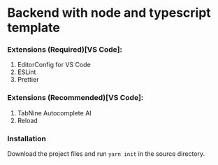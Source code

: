 # Backend with node and typescript template

### Extensions (Required)[VS Code]:
1. EditorConfig for VS Code
2. ESLint
3. Prettier

### Extensions (Recommended)[VS Code]:
1. TabNine Autocomplete AI
2. Reload

### Installation
Download the project files and run `yarn init` in the source directory.
